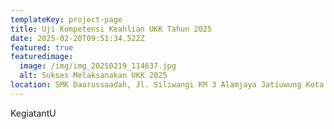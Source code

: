 ```yaml
---
templateKey: project-page
title: Uji Kompetensi Keahlian UKK Tahun 2025
date: 2025-02-20T09:51:34.522Z
featured: true
featuredimage:
  image: /img/img_20250219_114637.jpg
  alt: Sukses Melaksanakan UKK 2025
location: SMK Daarussaadah, Jl. Siliwangi KM 3 Alamjaya Jatiuwung Kota Tangerang
---
```

KegiatantU